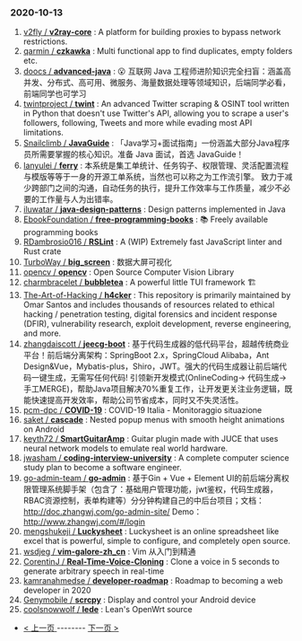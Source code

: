 ### 2020-10-13 
1. [
        v2fly /
**v2ray-core**](https://github.com/v2fly/v2ray-core) : A platform for building proxies to bypass network restrictions.
1. [
        qarmin /
**czkawka**](https://github.com/qarmin/czkawka) : Multi functional app to find duplicates, empty folders etc.
1. [
        doocs /
**advanced-java**](https://github.com/doocs/advanced-java) : 😮 互联网 Java 工程师进阶知识完全扫盲：涵盖高并发、分布式、高可用、微服务、海量数据处理等领域知识，后端同学必看，前端同学也可学习
1. [
        twintproject /
**twint**](https://github.com/twintproject/twint) : An advanced Twitter scraping & OSINT tool written in Python that doesn't use Twitter's API, allowing you to scrape a user's followers, following, Tweets and more while evading most API limitations.
1. [
        Snailclimb /
**JavaGuide**](https://github.com/Snailclimb/JavaGuide) : 「Java学习+面试指南」一份涵盖大部分Java程序员所需要掌握的核心知识。准备 Java 面试，首选 JavaGuide！
1. [
        lanyulei /
**ferry**](https://github.com/lanyulei/ferry) : 本系统是集工单统计、任务钩子、权限管理、灵活配置流程与模版等等于一身的开源工单系统，当然也可以称之为工作流引擎。 致力于减少跨部门之间的沟通，自动任务的执行，提升工作效率与工作质量，减少不必要的工作量与人为出错率。
1. [
        iluwatar /
**java-design-patterns**](https://github.com/iluwatar/java-design-patterns) : Design patterns implemented in Java
1. [
        EbookFoundation /
**free-programming-books**](https://github.com/EbookFoundation/free-programming-books) : 📚 Freely available programming books
1. [
        RDambrosio016 /
**RSLint**](https://github.com/RDambrosio016/RSLint) : A (WIP) Extremely fast JavaScript linter and Rust crate
1. [
        TurboWay /
**big_screen**](https://github.com/TurboWay/big_screen) : 数据大屏可视化
1. [
        opencv /
**opencv**](https://github.com/opencv/opencv) : Open Source Computer Vision Library
1. [
        charmbracelet /
**bubbletea**](https://github.com/charmbracelet/bubbletea) : A powerful little TUI framework 🏗
1. [
        The-Art-of-Hacking /
**h4cker**](https://github.com/The-Art-of-Hacking/h4cker) : This repository is primarily maintained by Omar Santos and includes thousands of resources related to ethical hacking / penetration testing, digital forensics and incident response (DFIR), vulnerability research, exploit development, reverse engineering, and more.
1. [
        zhangdaiscott /
**jeecg-boot**](https://github.com/zhangdaiscott/jeecg-boot) : 基于代码生成器的低代码平台，超越传统商业平台！前后端分离架构：SpringBoot 2.x，SpringCloud Alibaba，Ant Design&Vue，Mybatis-plus，Shiro，JWT。强大的代码生成器让前后端代码一键生成，无需写任何代码! 引领新开发模式(OnlineCoding-> 代码生成-> 手工MERGE)，帮助Java项目解决70%重复工作，让开发更关注业务逻辑，既能快速提高开发效率，帮助公司节省成本，同时又不失灵活性。
1. [
        pcm-dpc /
**COVID-19**](https://github.com/pcm-dpc/COVID-19) : COVID-19 Italia - Monitoraggio situazione
1. [
        saket /
**cascade**](https://github.com/saket/cascade) : Nested popup menus with smooth height animations on Android
1. [
        keyth72 /
**SmartGuitarAmp**](https://github.com/keyth72/SmartGuitarAmp) : Guitar plugin made with JUCE that uses neural network models to emulate real world hardware.
1. [
        jwasham /
**coding-interview-university**](https://github.com/jwasham/coding-interview-university) : A complete computer science study plan to become a software engineer.
1. [
        go-admin-team /
**go-admin**](https://github.com/go-admin-team/go-admin) : 基于Gin + Vue + Element UI的前后端分离权限管理系统脚手架（包含了：基础用户管理功能，jwt鉴权，代码生成器，RBAC资源控制，表单构建等）分分钟构建自己的中后台项目；文档：http://doc.zhangwj.com/go-admin-site/ Demo： http://www.zhangwj.com/#/login
1. [
        mengshukeji /
**Luckysheet**](https://github.com/mengshukeji/Luckysheet) : Luckysheet is an online spreadsheet like excel that is powerful, simple to configure, and completely open source.
1. [
        wsdjeg /
**vim-galore-zh_cn**](https://github.com/wsdjeg/vim-galore-zh_cn) : Vim 从入门到精通
1. [
        CorentinJ /
**Real-Time-Voice-Cloning**](https://github.com/CorentinJ/Real-Time-Voice-Cloning) : Clone a voice in 5 seconds to generate arbitrary speech in real-time
1. [
        kamranahmedse /
**developer-roadmap**](https://github.com/kamranahmedse/developer-roadmap) : Roadmap to becoming a web developer in 2020
1. [
        Genymobile /
**scrcpy**](https://github.com/Genymobile/scrcpy) : Display and control your Android device
1. [
        coolsnowwolf /
**lede**](https://github.com/coolsnowwolf/lede) : Lean's OpenWrt source 

- [ < 上一页 ](https://github.com/able8/github-trending-daily-record/blob/master/2020-10-12.md) -------- [ 下一页 > ](https://github.com/able8/github-trending-daily-record/blob/master/2020-10-14.md)